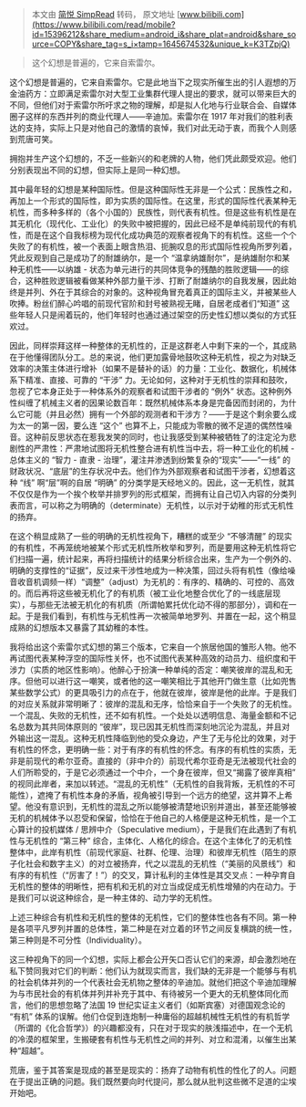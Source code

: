 > 本文由 [简悦 SimpRead](http://ksria.com/simpread/) 转码， 原文地址 [www.bilibili.com](https://www.bilibili.com/read/mobile?id=15396212&share_medium=android_i&share_plat=android&share_source=COPY&share_tag=s_i×tamp=1645674532&unique_k=K3TZpjQ)

> 这个幻想是普遍的，它来自索雷尔。

这个幻想是普遍的，它来自索雷尔。它是此地当下之现实所催生出的引人遐想的万金油药方：立即满足索雷尔对大型工业集群代理人提出的要求，就可以带来巨大的不同，但他们对于索雷尔所吁求之物的理解，却是拟人化地与行业联合会、自媒体圈子这样的东西并列的商业代理人——辛迪加。索雷尔在 1917 年对我们的胜利表达的支持，实际上只是对他自己的激情的哀悼，我们对此无动于衷，而我个人则感到荒唐可笑。  

拥抱并生产这个幻想的，不乏一些新兴的和老牌的人物，他们凭此颇受欢迎。他们分别表现出不同的幻想，但实际上是同一种幻想。

其中最年轻的幻想是某种国际性。但是这种国际性无非是一个公式：民族性之和，再加上一个形式的国际性，即为实质的国际性。在这里，形式的国际性代表某种无机性，而多种多样的（各个小国的）民族性，则代表有机性。但是这些有机性是在其无机化（现代化、工业化）的失败中被把握的，因此已经不是单纯前现代的有机性，而是在这个自我标榜为现代化成功典范的观察者视角下的有机性。这些一个个失败了的有机性，被一个表面上眼含热泪、扼腕叹息的形式国际性视角所罗列着，凭此反观到自己是成功了的耐雄纳尔，是一个 “温拿纳雄耐尔”，是纳雄耐尔和某种无机性——以纳雄 - 状态为单元进行的共同体竞争的残酷的胜败逻辑——的综合，这种胜败逻辑被看做某种外部力量干涉、打断了耐雄纳尔的自我发展，因此始终是并列、外在于其综合的对象的。这种视角冒充着真正的国际主义，并被某些人吹捧。粉丝们醉心吟唱的前现代官阶和封号被熟视无睹，自居老成者们“知道” 这些年轻人只是闹着玩的，他们年轻时也通过通过架空的历史性幻想以类似的方式狂欢过。

因此，同样崇拜这样一种整体的无机性的，正是这群老人中剩下来的一个，其成熟在于他懂得团队分工。总的来说，他们更加露骨地鼓吹这种无机性，视之为对缺乏效率的决策主体进行增补（如果不是替补的话）的力量：工业化、数据化，机械体系下精准、直接、可靠的 “干涉” 力。无论如何，这种对于无机性的崇拜和鼓吹，忽视了它本身正处于一种体系外的观察者和试图干涉者的 “例外” 状态。这种例外性纠缠了机械主义者的因果论数百年：既然机械体系本身是完备因而封闭的，为什么它可能（并且必然）拥有一个外部的观测者和干涉方？——于是这个剩余要么成为太一的第一因，要么连 “这个” 也算不上，只能成为零散的微不足道的偶然性噪音。这种前反思状态在惹我发笑的同时，也让我感受到某种被牺牲了的注定沦为悲剧性的严肃性：严肃地试图将无机性整合进有机性当中去，将一种工业化的机械 - 总体主义的 “智力 - 直隶 - 治理”，灌注并渗透到纷繁复杂的“现实”——“一线” 的财政状况、“底层”的生存状况中去。他们作为外部观察者和试图干涉者，幻想着这种 “线” 啊“层”啊的自居 “明确” 的分类学是天经地义的。因此，这一无机性，就其不仅仅是作为一个挨个枚举并排罗列的形式框架，而拥有让自己切入内容的分类列表而言，可以称之为明确的（determinate）无机性，以示对于幼稚的形式无机性的扬弃。

在这个稍显成熟了一些的明确的无机性视角下，糟糕的或至少 “不够清醒” 的现实的有机性，不再笼统地被某个形式无机性所枚举和罗列，而是要用这种无机性将它们扫描一遍，统计起来，再将扫描统计的结果分析综合出来，生产为一个例外的、明确的支撑性的“证据”，反过来干涉性地成为一种决策，回过头将有机性（像给噪音收音机调频一样）“调整”（adjust）为无机的：有序的、精确的、可控的、高效的。而后再将这些被无机化了的有机质（被工业化地整合优化了的一线底层现实），与那些无法被无机化的有机质（所谓帕累托优化动不得的那部分），调和在一起。于是我们看到，有机性与无机性再一次被简单地罗列、并置在一起，这个稍显成熟的幻想版本又暴露了其幼稚的本性。

我将给出这个索雷尔式幻想的第三个版本，它来自一个旅居他国的雏形人物。他不再试图代表某种浮空的国际性关怀，也不试图代表某种高效的动员力、组织度和干涉力（实质的地区性影响）。他醉心于扮演一种单纯的否定：嘲笑彼岸的混乱和无序。但他可以进行这一嘲笑，或者他的这一嘲笑相比于其他开门做生意（比如兜售某些数学公式）的更具吸引力的点在于，他就在彼岸，彼岸是他的此岸。于是我们的对应关系就非常明晰了：彼岸的混乱和无序，恰恰来自于一个失败了的无机性。一个混乱、失败的无机性，还不如有机性。一个处处以透明信息、海量金额和不记名总数为其共同体原则的 “彼岸”，现已因其无机性而深刻地沉沦为混乱，并且对外输出这一混乱。这种无机性降临到他的受众身边，产生了无与伦比的效果，对于有机性的怀念，更明确一些：对于有序的有机性的怀念。有序的有机性的实质，无非是前现代的希尔亚奇。直接的（非中介的）前现代希尔亚奇是无法被现代社会的人们所聆受的，于是它必须通过一个中介，一个身在彼岸，但又“揭露了彼岸真相” 的视同此岸者，来加以转述。“混乱的无机性”（无机性的自我背叛，无机性的不可能性），遮掩了有机性本身的矛盾，视角被引导到一个远方的绝望，这并算不上希望。他没有意识到，无机性的混乱之所以能够被清楚地识别并道出，甚至还能够被无机的机械体予以忍受和保留，恰恰在于他自己的人格便是这种无机性，是一个工心算计的投机媒体 / 思辨中介（Speculative medium），于是我们在此遇到了有机性与无机性的 “第三种” 综合，主体化、人格化的综合。在这个主体化了的无机性整体中，此岸有机性（前现代家庭、社群、伦理、治理）和彼岸无机性（陌生的原子化社会和数字主义）的对立被扬弃，代之以混乱的无机性（“美丽的风景线”）和有序的有机性（“厉害了！”）的交叉，算计私利的主体性是其交叉点：一种孕育自无机性的整体的明晰性，把有机和无机的对立当成促成无机性增殖的内在动力。于是我们可以说这种综合，是一种主体的、动力学的无机性。

上述三种综合有机性和无机性的整体的无机性，它们的整体性也各有不同。第一种是各项平凡罗列并置的总体性，第二种是在对立着的环节之间反复横跳的统一性，第三种则是不可分性（Individuality）。

这三种视角下的同一个幻想，实际上都会公开矢口否认它们的来源，却会激烈地在私下赞同我对它们的判断：他们认为就现实而言，我们缺的无非是一个能够与有机的社会机体并列的一个代表社会无机物之整体的辛迪加。就他们把这个辛迪加理解为与市民社会的有机体并列并补充于其中、有待被另一个更大的无机整体同化而言，他们的思想忽略了法国 19 世纪实证主义者们（如斯宾塞）对德国观念论的 “有机” 体系的误解。他们仓促到连炮制一种庸俗的超越机械性无机性的有机哲学（所谓的《化合哲学》）的兴趣都没有，只在对于现实的肤浅描述中，在一个无机的冷漠的框架里，生搬硬套有机性与无机性之间的并列、对立和混淆，以催生出某种“超越”。

荒唐，鉴于其答案是现成的甚至是现实的：扬弃了动物有机性的性化了的人。问题在于提出正确的问题。我们既然要向时代提问，那么就从批判这些微不足道的尘埃开始吧。